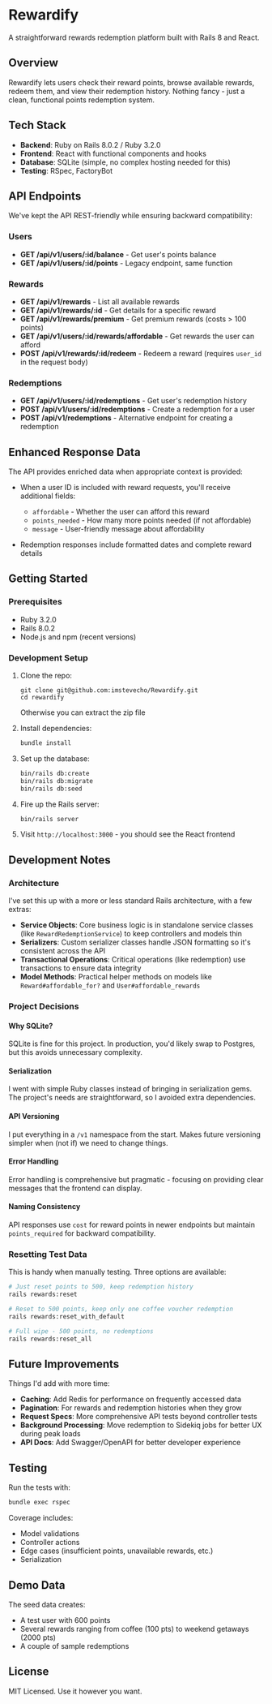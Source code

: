 # Rewardify

A straightforward rewards redemption platform built with Rails 8 and React.

## Overview

Rewardify lets users check their reward points, browse available rewards, redeem them, and view their redemption history. Nothing fancy - just a clean, functional points redemption system.

## Tech Stack

* **Backend**: Ruby on Rails 8.0.2 / Ruby 3.2.0
* **Frontend**: React with functional components and hooks
* **Database**: SQLite (simple, no complex hosting needed for this)
* **Testing**: RSpec, FactoryBot

## API Endpoints

We've kept the API REST-friendly while ensuring backward compatibility:

### Users

* **GET /api/v1/users/:id/balance** - Get user's points balance
* **GET /api/v1/users/:id/points** - Legacy endpoint, same function

### Rewards

* **GET /api/v1/rewards** - List all available rewards
* **GET /api/v1/rewards/:id** - Get details for a specific reward
* **GET /api/v1/rewards/premium** - Get premium rewards (costs > 100 points)
* **GET /api/v1/users/:id/rewards/affordable** - Get rewards the user can afford
* **POST /api/v1/rewards/:id/redeem** - Redeem a reward (requires `user_id` in the request body)

### Redemptions

* **GET /api/v1/users/:id/redemptions** - Get user's redemption history
* **POST /api/v1/users/:id/redemptions** - Create a redemption for a user
* **POST /api/v1/redemptions** - Alternative endpoint for creating a redemption

## Enhanced Response Data

The API provides enriched data when appropriate context is provided:

* When a user ID is included with reward requests, you'll receive additional fields:
  * `affordable` - Whether the user can afford this reward
  * `points_needed` - How many more points needed (if not affordable)
  * `message` - User-friendly message about affordability

* Redemption responses include formatted dates and complete reward details

## Getting Started

### Prerequisites

* Ruby 3.2.0
* Rails 8.0.2
* Node.js and npm (recent versions)

### Development Setup

1. Clone the repo:
   ```
   git clone git@github.com:imstevecho/Rewardify.git
   cd rewardify
   ```
   Otherwise you can extract the zip file

2. Install dependencies:
   ```bash
   bundle install
   ```

3. Set up the database:
   ```bash
   bin/rails db:create
   bin/rails db:migrate
   bin/rails db:seed
   ```

4. Fire up the Rails server:
   ```bash
   bin/rails server
   ```

5. Visit `http://localhost:3000` - you should see the React frontend

## Development Notes

### Architecture

I've set this up with a more or less standard Rails architecture, with a few extras:

* **Service Objects**: Core business logic is in standalone service classes (like `RewardRedemptionService`) to keep controllers and models thin
* **Serializers**: Custom serializer classes handle JSON formatting so it's consistent across the API
* **Transactional Operations**: Critical operations (like redemption) use transactions to ensure data integrity
* **Model Methods**: Practical helper methods on models like `Reward#affordable_for?` and `User#affordable_rewards`

### Project Decisions

#### Why SQLite?

SQLite is fine for this project. In production, you'd likely swap to Postgres, but this avoids unnecessary complexity.

#### Serialization

I went with simple Ruby classes instead of bringing in serialization gems. The project's needs are straightforward, so I avoided extra dependencies.

#### API Versioning

I put everything in a `/v1` namespace from the start. Makes future versioning simpler when (not if) we need to change things.

#### Error Handling

Error handling is comprehensive but pragmatic - focusing on providing clear messages that the frontend can display.

#### Naming Consistency

API responses use `cost` for reward points in newer endpoints but maintain `points_required` for backward compatibility.

### Resetting Test Data

This is handy when manually testing. Three options are available:

```bash
# Just reset points to 500, keep redemption history
rails rewards:reset

# Reset to 500 points, keep only one coffee voucher redemption
rails rewards:reset_with_default

# Full wipe - 500 points, no redemptions
rails rewards:reset_all
```

## Future Improvements

Things I'd add with more time:

* **Caching**: Add Redis for performance on frequently accessed data
* **Pagination**: For rewards and redemption histories when they grow
* **Request Specs**: More comprehensive API tests beyond controller tests
* **Background Processing**: Move redemption to Sidekiq jobs for better UX during peak loads
* **API Docs**: Add Swagger/OpenAPI for better developer experience

## Testing

Run the tests with:
```bash
bundle exec rspec
```

Coverage includes:
* Model validations
* Controller actions
* Edge cases (insufficient points, unavailable rewards, etc.)
* Serialization

## Demo Data

The seed data creates:
* A test user with 600 points
* Several rewards ranging from coffee (100 pts) to weekend getaways (2000 pts)
* A couple of sample redemptions

## License

MIT Licensed. Use it however you want.
